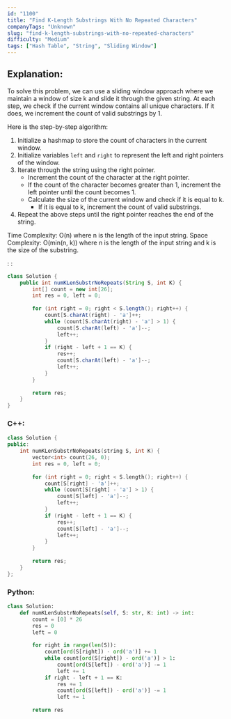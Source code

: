 ```yaml
---
id: "1100"
title: "Find K-Length Substrings With No Repeated Characters"
companyTags: "Unknown"
slug: "find-k-length-substrings-with-no-repeated-characters"
difficulty: "Medium"
tags: ["Hash Table", "String", "Sliding Window"]
---
```


## Explanation:

To solve this problem, we can use a sliding window approach where we maintain a window of size k and slide it through the given string. At each step, we check if the current window contains all unique characters. If it does, we increment the count of valid substrings by 1.

Here is the step-by-step algorithm:
1. Initialize a hashmap to store the count of characters in the current window.
2. Initialize variables `left` and `right` to represent the left and right pointers of the window.
3. Iterate through the string using the right pointer.
   - Increment the count of the character at the right pointer.
   - If the count of the character becomes greater than 1, increment the left pointer until the count becomes 1.
   - Calculate the size of the current window and check if it is equal to k.
     - If it is equal to k, increment the count of valid substrings.
4. Repeat the above steps until the right pointer reaches the end of the string.

Time Complexity: O(n) where n is the length of the input string.
Space Complexity: O(min(n, k)) where n is the length of the input string and k is the size of the substring.

:
:
```java
class Solution {
    public int numKLenSubstrNoRepeats(String S, int K) {
        int[] count = new int[26];
        int res = 0, left = 0;
        
        for (int right = 0; right < S.length(); right++) {
            count[S.charAt(right) - 'a']++;
            while (count[S.charAt(right) - 'a'] > 1) {
                count[S.charAt(left) - 'a']--;
                left++;
            }
            if (right - left + 1 == K) {
                res++;
                count[S.charAt(left) - 'a']--;
                left++;
            }
        }
        
        return res;
    }
}
```

### C++:
```cpp
class Solution {
public:
    int numKLenSubstrNoRepeats(string S, int K) {
        vector<int> count(26, 0);
        int res = 0, left = 0;
        
        for (int right = 0; right < S.length(); right++) {
            count[S[right] - 'a']++;
            while (count[S[right] - 'a'] > 1) {
                count[S[left] - 'a']--;
                left++;
            }
            if (right - left + 1 == K) {
                res++;
                count[S[left] - 'a']--;
                left++;
            }
        }
        
        return res;
    }
};
```

### Python:
```python
class Solution:
    def numKLenSubstrNoRepeats(self, S: str, K: int) -> int:
        count = [0] * 26
        res = 0
        left = 0
        
        for right in range(len(S)):
            count[ord(S[right]) - ord('a')] += 1
            while count[ord(S[right]) - ord('a')] > 1:
                count[ord(S[left]) - ord('a')] -= 1
                left += 1
            if right - left + 1 == K:
                res += 1
                count[ord(S[left]) - ord('a')] -= 1
                left += 1
        
        return res
```